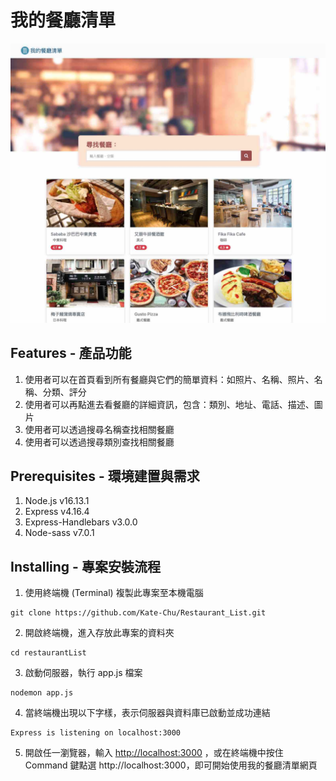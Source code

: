 # 我的餐廳清單

![image](https://github.com/Kate-Chu/Restaurant_List/blob/main/restaurant_intro.jpg)

## Features - 產品功能

1. 使用者可以在首頁看到所有餐廳與它們的簡單資料：如照片、名稱、照片、名稱、分類、評分
2. 使用者可以再點進去看餐廳的詳細資訊，包含：類別、地址、電話、描述、圖片
3. 使用者可以透過搜尋名稱查找相關餐廳
4. 使用者可以透過搜尋類別查找相關餐廳

## Prerequisites - 環境建置與需求

1. Node.js v16.13.1
2. Express v4.16.4
3. Express-Handlebars v3.0.0
4. Node-sass v7.0.1

## Installing - 專案安裝流程

1. 使用終端機 (Terminal) 複製此專案至本機電腦

```
git clone https://github.com/Kate-Chu/Restaurant_List.git
```

2. 開啟終端機，進入存放此專案的資料夾

```
cd restaurantList
```

3. 啟動伺服器，執行 app.js 檔案

```
nodemon app.js
```

4. 當終端機出現以下字樣，表示伺服器與資料庫已啟動並成功連結

```
Express is listening on localhost:3000
```

5. 開啟任一瀏覽器，輸入 [http://localhost:3000](http://localhost:3000) ，或在終端機中按住 Command 鍵點選 http://localhost:3000，即可開始使用我的餐廳清單網頁
